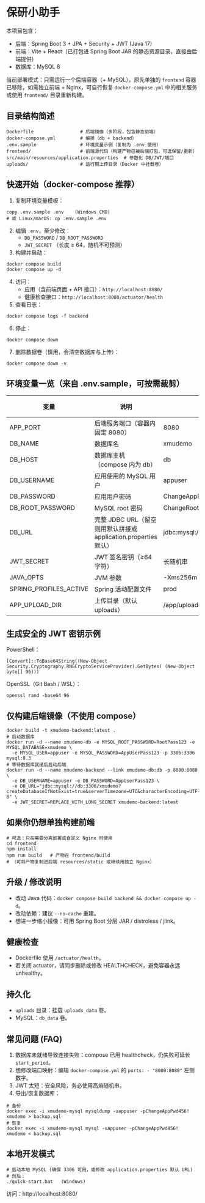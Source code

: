 # 保研小助手

本项目包含：
- 后端：Spring Boot 3 + JPA + Security + JWT (Java 17)
- 前端：Vite + React（已打包进 Spring Boot JAR 的静态资源目录，直接由后端提供）
- 数据库：MySQL 8

当前部署模式：只需运行一个后端容器（+ MySQL）。原先单独的 `frontend` 容器已移除，如需独立前端 + Nginx，可自行恢复 `docker-compose.yml` 中的相关服务或使用 `frontend/` 目录重新构建。

## 目录结构简述
```
Dockerfile                 # 后端镜像（多阶段，包含静态前端）
docker-compose.yml         # 编排（db + backend）
.env.sample                # 环境变量示例（复制为 .env 使用）
frontend/                  # 前端源代码（构建产物已被后端打包，可选保留/更新）
src/main/resources/application.properties  # 参数化 DB/JWT/端口
uploads/                   # 运行期上传目录（Docker 中挂载卷）
```

## 快速开始（docker-compose 推荐）
1. 复制环境变量模板：
```
copy .env.sample .env    (Windows CMD)
# 或 Linux/macOS: cp .env.sample .env
```
2. 编辑 `.env`，至少修改：
   - `DB_PASSWORD` / `DB_ROOT_PASSWORD`
   - `JWT_SECRET` （长度 ≥ 64，随机不可预测）
3. 构建并启动：
```
docker compose build
docker compose up -d
```
4. 访问：
   - 应用（含前端页面 + API 接口）：`http://localhost:8080/`
   - 健康检查接口：`http://localhost:8080/actuator/health`
5. 查看日志：
```
docker compose logs -f backend
```
6. 停止：
```
docker compose down
```
7. 删除数据卷（慎用，会清空数据库与上传）：
```
docker compose down -v
```

## 环境变量一览（来自 .env.sample，可按需裁剪）
| 变量 | 说明 | 示例 | 必需 |
|------|------|------|------|
| APP_PORT | 后端服务端口（容器内固定 8080） | 8080 | 否 |
| DB_NAME | 数据库名 | xmudemo | 是 |
| DB_HOST | 数据库主机（compose 内为 db） | db | 否 |
| DB_USERNAME | 应用使用的 MySQL 用户 | appuser | 是 |
| DB_PASSWORD | 应用用户密码 | ChangeAppPwd456! | 是 |
| DB_ROOT_PASSWORD | MySQL root 密码 | ChangeRootPwd123! | 是 |
| DB_URL | 完整 JDBC URL（留空则用默认拼接或 application.properties 默认） | jdbc:mysql://db:3306/xmudemo?... | 否 |
| JWT_SECRET | JWT 签名密钥（≥64 字符） | 长随机串 | 是 |
| JAVA_OPTS | JVM 参数 | -Xms256m -Xmx512m | 否 |
| SPRING_PROFILES_ACTIVE | Spring 活动配置文件 | prod | 否 |
| APP_UPLOAD_DIR | 上传目录（默认 uploads） | /app/uploads | 否 |

## 生成安全的 JWT 密钥示例
PowerShell：
```
[Convert]::ToBase64String((New-Object Security.Cryptography.RNGCryptoServiceProvider).GetBytes( (New-Object byte[] 96)))
```
OpenSSL（Git Bash / WSL）：
```
openssl rand -base64 96
```

## 仅构建后端镜像（不使用 compose）
```
docker build -t xmudemo-backend:latest .
# 启动数据库
docker run -d --name xmudemo-db -e MYSQL_ROOT_PASSWORD=RootPass123 -e MYSQL_DATABASE=xmudemo \
  -e MYSQL_USER=appuser -e MYSQL_PASSWORD=AppUserPass123 -p 3306:3306 mysql:8.3
# 等待数据库就绪后启动后端
docker run -d --name xmudemo-backend --link xmudemo-db:db -p 8080:8080 \
  -e DB_USERNAME=appuser -e DB_PASSWORD=AppUserPass123 \
  -e DB_URL="jdbc:mysql://db:3306/xmudemo?createDatabaseIfNotExist=true&serverTimezone=UTC&characterEncoding=UTF-8" \
  -e JWT_SECRET=REPLACE_WITH_LONG_SECRET xmudemo-backend:latest
```

## 如果你仍想单独构建前端
```
# 可选：只在需要分离部署或自定义 Nginx 时使用
cd frontend
npm install
npm run build   # 产物在 frontend/build
# （可将产物复制进后端 resources/static 或继续用独立 Nginx）
```

## 升级 / 修改说明
- 改动 Java 代码：`docker compose build backend && docker compose up -d`。
- 改动依赖：建议 `--no-cache` 重建。
- 想进一步缩小镜像：可用 Spring Boot 分层 JAR / distroless / jlink。

## 健康检查
- Dockerfile 使用 `/actuator/health`。
- 若关闭 actuator，请同步删除或修改 HEALTHCHECK，避免容器永远 unhealthy。

## 持久化
- `uploads` 目录：挂载 `uploads_data` 卷。
- MySQL：`db_data` 卷。

## 常见问题 (FAQ)
1. 数据库未就绪导致连接失败：compose 已用 healthcheck，仍失败可延长 `start_period`。
2. 想修改端口映射：编辑 `docker-compose.yml` 的 `ports: - "8080:8080"` 左侧数字。
3. JWT 太短：安全风险，务必使用高熵随机串。
4. 导出/恢复数据库：
```
# 备份
docker exec -i xmudemo-mysql mysqldump -uappuser -pChangeAppPwd456! xmudemo > backup.sql
# 恢复
docker exec -i xmudemo-mysql mysql -uappuser -pChangeAppPwd456! xmudemo < backup.sql
```

## 本地开发模式
```
# 启动本地 MySQL (确保 3306 可用，或修改 application.properties 默认 URL)
# 然后：
./quick-start.bat   (Windows)
```
访问：http://localhost:8080/
